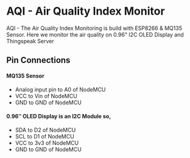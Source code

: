 # AQI - Air Quality Index Monitor

AQI - The Air Quality Index Monitoring is build with ESP8266 &amp; MQ135 Sensor. Here we monitor the air quality on 0.96" I2C OLED Display and Thingspeak Server

## Pin Connections

#### MQ135 Sensor

- Analog input pin to A0 of NodeMCU
- VCC to Vin of NodeMCU 
- GND to GND of NodeMCU 

#### 0.96″ OLED Display is an I2C Module so,

- SDA to D2 of NodeMCU 
- SCL to D1 of NodeMCU 
- VCC to 3v3 of NodeMCU
- GND to GND of NodeMCU 
